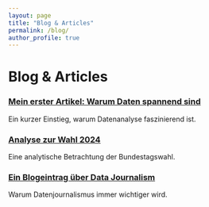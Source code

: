 ```yaml
---
layout: page
title: "Blog & Articles"
permalink: /blog/
author_profile: true
---
```


# Blog & Articles

<div class="blog-container">
  <div class="blog-card">
    <h3><a href="/files/article1.pdf">Mein erster Artikel: Warum Daten spannend sind</a></h3>
    <p>Ein kurzer Einstieg, warum Datenanalyse faszinierend ist.</p>
  </div>

  <div class="blog-card">
    <h3><a href="https://doi.org/xyz">Analyse zur Wahl 2024</a></h3>
    <p>Eine analytische Betrachtung der Bundestagswahl.</p>
  </div>

  <div class="blog-card">
    <h3><a href="/files/data-journalism.pdf">Ein Blogeintrag über Data Journalism</a></h3>
    <p>Warum Datenjournalismus immer wichtiger wird.</p>
  </div>
</div>
